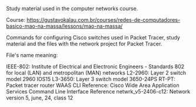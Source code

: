Study material used in the computer networks course.

Course:
https://gustavokalau.com.br/courses/redes-de-computadores-basico-mao-na-massa/lessons/mao-na-massa/

Commands for configuring Cisco switches used in Packet Tracer, study material and the files with the network project for Packet Tracer.

File's name meaning:

IEEE-802: Institute of Electrical and Electronic Engineers - Standards 802 for local (LAN) and metropolitan (MAN) networks
L2-2960: Layer 2 switch model 2960 IOS15
L3-3650: Layer 3 switch model 3650-24PS
RT-PT: Packet tracer router
WAAS CLI Reference: Cisco Wide Area Application Services Command Line Interface Reference
netwrk_v5-2406-c12: Network version 5, june, 24, class 12
